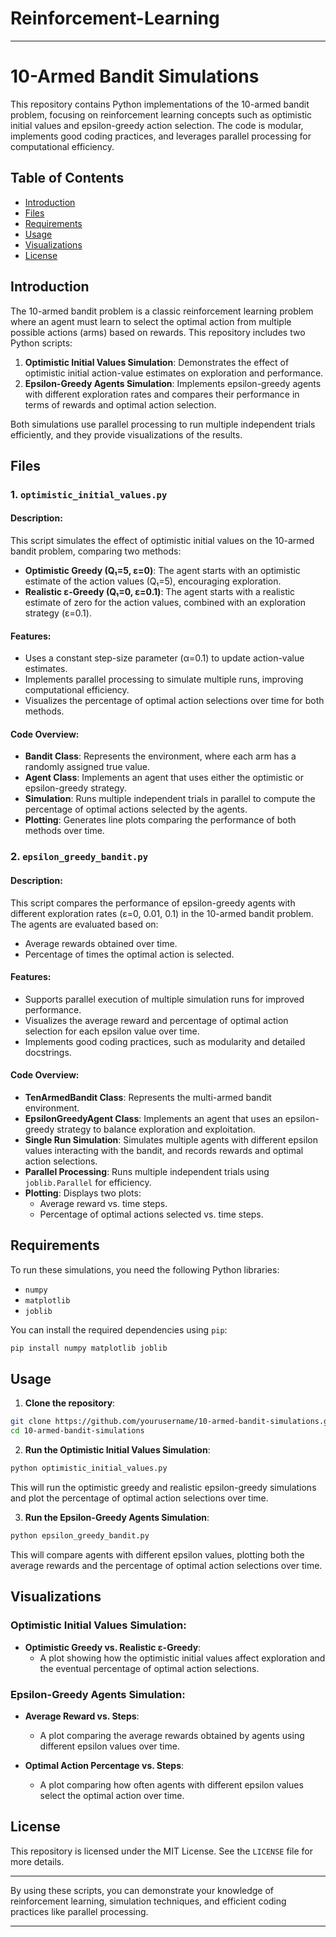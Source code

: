 # Reinforcement-Learning
---
# 10-Armed Bandit Simulations

This repository contains Python implementations of the 10-armed bandit problem, focusing on reinforcement learning concepts such as optimistic initial values and epsilon-greedy action selection. The code is modular, implements good coding practices, and leverages parallel processing for computational efficiency.

## Table of Contents

- [Introduction](#introduction)
- [Files](#files)
- [Requirements](#requirements)
- [Usage](#usage)
- [Visualizations](#visualizations)
- [License](#license)

## Introduction

The 10-armed bandit problem is a classic reinforcement learning problem where an agent must learn to select the optimal action from multiple possible actions (arms) based on rewards. This repository includes two Python scripts:

1. **Optimistic Initial Values Simulation**: Demonstrates the effect of optimistic initial action-value estimates on exploration and performance.
2. **Epsilon-Greedy Agents Simulation**: Implements epsilon-greedy agents with different exploration rates and compares their performance in terms of rewards and optimal action selection.

Both simulations use parallel processing to run multiple independent trials efficiently, and they provide visualizations of the results.

## Files

### 1. `optimistic_initial_values.py`

#### Description:

This script simulates the effect of optimistic initial values on the 10-armed bandit problem, comparing two methods:
- **Optimistic Greedy (Q₁=5, ε=0)**: The agent starts with an optimistic estimate of the action values (Q₁=5), encouraging exploration.
- **Realistic ε-Greedy (Q₁=0, ε=0.1)**: The agent starts with a realistic estimate of zero for the action values, combined with an exploration strategy (ε=0.1).

#### Features:
- Uses a constant step-size parameter (α=0.1) to update action-value estimates.
- Implements parallel processing to simulate multiple runs, improving computational efficiency.
- Visualizes the percentage of optimal action selections over time for both methods.

#### Code Overview:
- **Bandit Class**: Represents the environment, where each arm has a randomly assigned true value.
- **Agent Class**: Implements an agent that uses either the optimistic or epsilon-greedy strategy.
- **Simulation**: Runs multiple independent trials in parallel to compute the percentage of optimal actions selected by the agents.
- **Plotting**: Generates line plots comparing the performance of both methods over time.

### 2. `epsilon_greedy_bandit.py`

#### Description:

This script compares the performance of epsilon-greedy agents with different exploration rates (ε=0, 0.01, 0.1) in the 10-armed bandit problem. The agents are evaluated based on:
- Average rewards obtained over time.
- Percentage of times the optimal action is selected.

#### Features:
- Supports parallel execution of multiple simulation runs for improved performance.
- Visualizes the average reward and percentage of optimal action selection for each epsilon value over time.
- Implements good coding practices, such as modularity and detailed docstrings.

#### Code Overview:
- **TenArmedBandit Class**: Represents the multi-armed bandit environment.
- **EpsilonGreedyAgent Class**: Implements an agent that uses an epsilon-greedy strategy to balance exploration and exploitation.
- **Single Run Simulation**: Simulates multiple agents with different epsilon values interacting with the bandit, and records rewards and optimal action selections.
- **Parallel Processing**: Runs multiple independent trials using `joblib.Parallel` for efficiency.
- **Plotting**: Displays two plots:
  - Average reward vs. time steps.
  - Percentage of optimal actions selected vs. time steps.

## Requirements

To run these simulations, you need the following Python libraries:

- `numpy`
- `matplotlib`
- `joblib`

You can install the required dependencies using `pip`:

```bash
pip install numpy matplotlib joblib
```

## Usage

1. **Clone the repository**:

```bash
git clone https://github.com/yourusername/10-armed-bandit-simulations.git
cd 10-armed-bandit-simulations
```

2. **Run the Optimistic Initial Values Simulation**:

```bash
python optimistic_initial_values.py
```

This will run the optimistic greedy and realistic epsilon-greedy simulations and plot the percentage of optimal action selections over time.

3. **Run the Epsilon-Greedy Agents Simulation**:

```bash
python epsilon_greedy_bandit.py
```

This will compare agents with different epsilon values, plotting both the average rewards and the percentage of optimal action selections over time.

## Visualizations

### Optimistic Initial Values Simulation:

- **Optimistic Greedy vs. Realistic ε-Greedy**:
  - A plot showing how the optimistic initial values affect exploration and the eventual percentage of optimal action selections.

### Epsilon-Greedy Agents Simulation:

- **Average Reward vs. Steps**:
  - A plot comparing the average rewards obtained by agents using different epsilon values over time.
  
- **Optimal Action Percentage vs. Steps**:
  - A plot comparing how often agents with different epsilon values select the optimal action over time.

## License

This repository is licensed under the MIT License. See the `LICENSE` file for more details.

---

By using these scripts, you can demonstrate your knowledge of reinforcement learning, simulation techniques, and efficient coding practices like parallel processing.

---
